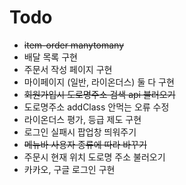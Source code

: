 # Todo 

- ~~item-order manytomany~~ 
- 배달 목록 구현 
- 주문서 작성 페이지 구현
- 마이페이지 (일반, 라이온더스) 둘 다 구현
- ~~회원가입시 도로명주소 검색 api 불러오기~~
- 도로명주소 addClass 안먹는 오류 수정
- 라이온더스 평가, 등급 제도 구현
- 로그인 실패시 팝업창 띄워주기
- ~~메뉴바 사용자 종류에 따라 바꾸기~~
- 주문시 현재 위치 도로명 주소 불러오기
- 카카오, 구글 로그인 구현
